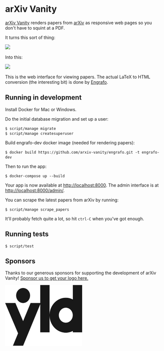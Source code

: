 # arXiv Vanity

[arXiv Vanity](https://www.arxiv-vanity.com) renders papers from [arXiv](https://arxiv.org) as responsive web pages so you don't have to squint at a PDF.

It turns this sort of thing:

<img src="docs/screenshot-pdf.png" width="600">

Into this:

<img src="docs/screenshot-screens.png">

This is the web interface for viewing papers. The actual LaTeX to HTML conversion (the interesting bit) is done by [Engrafo](https://github.com/arxiv-vanity/engrafo).

## Running in development

Install Docker for Mac or Windows.

Do the initial database migration and set up a user:

    $ script/manage migrate
    $ script/manage createsuperuser

Build engrafo-dev docker image (needed for rendering papers):

    $ docker build https://github.com/arxiv-vanity/engrafo.git -t engrafo-dev

Then to run the app:

    $ docker-compose up --build

Your app is now available at [http://localhost:8000](http://localhost:8000). The admin interface is at [http://localhost:8000/admin/](http://localhost:8000/admin/).

You can scrape the latest papers from arXiv by running:

    $ script/manage scrape_papers

It'll probably fetch quite a lot, so hit `ctrl-C` when you've got enough.

## Running tests

    $ script/test

## Sponsors

Thanks to our generous sponsors for supporting the development of arXiv Vanity! [Sponsor us to get your logo here.](https://www.patreon.com/arxivvanity)

[<img src="arxiv_vanity/static/sponsor-yld.png" alt="YLD" width="250" />](https://www.yld.io/)
